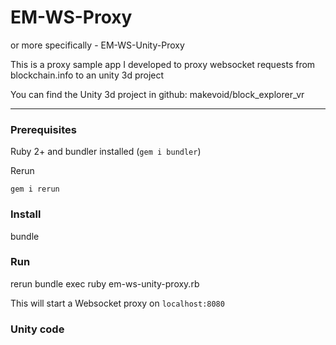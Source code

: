 # EM-WS-Proxy

or more specifically - EM-WS-Unity-Proxy

This is a proxy sample app I developed to proxy websocket requests from blockchain.info to an unity 3d project

You can find the Unity 3d project in github: makevoid/block_explorer_vr

---

### Prerequisites

Ruby 2+ and bundler installed (`gem i bundler`)

Rerun

    gem i rerun

### Install

   bundle

### Run

  rerun bundle exec ruby em-ws-unity-proxy.rb

This will start a Websocket proxy on `localhost:8080`



### Unity code
